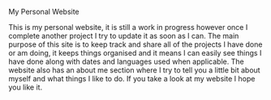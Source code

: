 My Personal Website

This is my personal website, it is still a work in progress however once I complete another project I try to update it as soon as I can. The main purpose of this site is to keep track and share all of the projects I have done or am doing, it keeps things organised and it means I can easily see things I have done along with dates and languages used when applicable. The website also has an about me section where I try to tell you a little bit about myself and what things I like to do. If you take a look at my website I hope you like it. 
